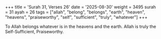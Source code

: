+++
title = 'Surah 31, Verses 26'
date = '2025-08-30'
weight = 3495
surah = 31
ayah = 26
tags = ["allah", "belong", "belongs", "earth", "heaven", "heavens", "praiseworthy", "self", "sufficient", "truly", "whatever"]
+++

To Allah belongs whatever is in the heavens and the earth. Allah is truly the Self-Sufficient, Praiseworthy.
